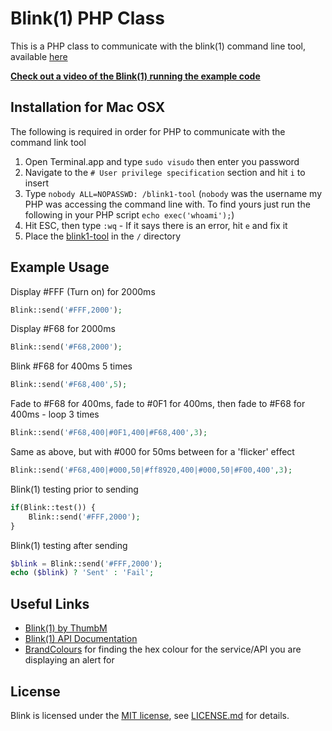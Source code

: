 # Blink(1) PHP Class

This is a PHP class to communicate with the blink(1) command line tool, available [here](http://thingm.com/products/blink-1.html)

**[Check out a video of the Blink(1) running the example code](https://vimeo.com/71085950)**

## Installation for Mac OSX

The following is required in order for PHP to communicate with the command link tool

1. Open Terminal.app and type `sudo visudo` then enter you password
2. Navigate to the `# User privilege specification` section and hit `i` to insert
3. Type `nobody ALL=NOPASSWD: /blink1-tool`
(`nobody` was the username my PHP was accessing the command line with. To find yours just run the following in your PHP script `echo exec('whoami');`)
4. Hit ESC, then type `:wq` - If it says there is an error, hit `e` and fix it
5. Place the [blink1-tool](http://thingm.com/products/blink-1.html) in the `/` directory 

## Example Usage

Display #FFF (Turn on) for 2000ms
```php
Blink::send('#FFF,2000');
```

Display #F68 for 2000ms
```php
Blink::send('#F68,2000');
```

Blink #F68 for 400ms 5 times
```php
Blink::send('#F68,400',5);
```

Fade to #F68 for 400ms, fade to #0F1 for 400ms, then fade to #F68 for 400ms - loop 3 times
```php
Blink::send('#F68,400|#0F1,400|#F68,400',3);
```

Same as above, but with #000 for 50ms between for a 'flicker' effect
```php
Blink::send('#F68,400|#000,50|#ff8920,400|#000,50|#F00,400',3);
```

Blink(1) testing prior to sending
```php
if(Blink::test()) {
    Blink::send('#FFF,2000');
}
```

Blink(1) testing after sending
```php
$blink = Blink::send('#FFF,2000');
echo ($blink) ? 'Sent' : 'Fail';
```

## Useful Links

* [Blink(1) by ThumbM](http://thingm.com/products/blink-1.htm)
* [Blink(1) API Documentation](https://github.com/todbot/blink1/tree/master/docs)
* [BrandColours](http://brandcolors.net) for finding the hex colour for the service/API you are displaying an alert for

## License

Blink is licensed under the [MIT license](http://opensource.org/licenses/MIT), see [LICENSE.md](https://github.com/jamiebicknell/Blink/blob/master/LICENSE.md) for details.